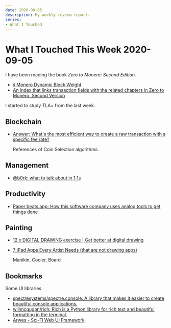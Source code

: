```yaml
---
date: 2020-09-05
description: My weekly review report.
series:
- What I Touched
---
```


# What I Touched This Week 2020-09-05

I have been reading the book *Zero to Monero: Second Edition*.

* [♯ Monero Dynamic Block Weight](ia-writer://open?path=/Locations/iCloud/§%20Blog/Posts/Posts%20-%202020/2009%20-%20Monero%20Dynamic%20Block%20Weight/♯%20Monero%20Dynamic%20Block%20Weight.md)
* [An index that links transaction fields with the related chapters in Zero to Monero: Second Version](https://www.xmind.net/m/dtiuxs/)

I started to study TLA+ from the last week.

<!--more-->

## Blockchain

* [Answer: What's the most efficient way to create a raw transaction with a specific fee rate?](https://bitcoin.stackexchange.com/questions/98392/whats-the-most-efficient-way-to-create-a-raw-transaction-with-a-specific-fee-ra/98394#98394)

    References of Coin Selection algorithms.

## Management

* [@b0rk: what to talk about in 1:1s](https://twitter.com/doitian/status/1300099772959907841)

## Productivity

* [Paper beats app: How this software company uses analog tools to get things done](https://zapier.com/blog/paper-based-task-management/)

## Painting

* [12 x DIGITAL DRAWING exercise | Get better at digital drawing](https://www.youtube.com/watch?v=35rju_APLqQ)
* [7 iPad Apps Every Artist Needs (that are not drawing apps)](https://www.youtube.com/watch?v=mBI-i0ivD8s)

    Manikin, Cooler, Board

## Bookmarks

Some UI libraries

* [spectresystems/spectre.console: A library that makes it easier to create beautiful console applications.](https://github.com/spectresystems/spectre.console)
* [willmcgugan/rich: Rich is a Python library for rich text and beautiful formatting in the terminal.](https://github.com/willmcgugan/rich)
* [Arwes - Sci-Fi Web UI Framework](https://arwes.dev)
